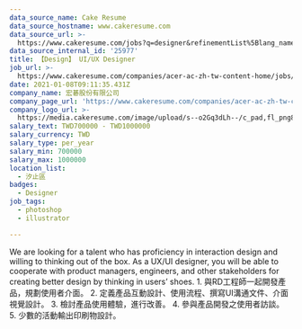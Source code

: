 ```yaml
---
data_source_name: Cake Resume
data_source_hostname: www.cakeresume.com
data_source_url: >-
  https://www.cakeresume.com/jobs?q=designer&refinementList%5Blang_name%5D%5B0%5D=English&refinementList%5Bsalary_type%5D=per_year
data_source_internal_id: '25977'
title: 【Design】 UI/UX Designer
job_url: >-
  https://www.cakeresume.com/companies/acer-ac-zh-tw-content-home/jobs/design-ui-ux-designer
date: 2021-01-08T09:11:35.431Z
company_name: 宏碁股份有限公司
company_page_url: 'https://www.cakeresume.com/companies/acer-ac-zh-tw-content-home'
company_logo_url: >-
  https://media.cakeresume.com/image/upload/s--o2Gq3dLh--/c_pad,fl_png8,h_200,w_200/v1596165202/kti66ovioz74lx8tjyin.png
salary_text: TWD700000 - TWD1000000
salary_currency: TWD
salary_type: per_year
salary_min: 700000
salary_max: 1000000
location_list:
  - 汐止區
badges:
  - Designer
job_tags:
  - photoshop
  - illustrator

---
```


We are looking for a talent who has proficiency in interaction design and willing to thinking out of the box. As a UX/UI designer, you will be able to cooperate with product managers, engineers, and other stakeholders for creating better design by thinking in users’ shoes. 1. 與RD工程師一起開發產品，規劃使用者介面。 2. 定義產品互動設計、使用流程、撰寫UI溝通文件、介面視覺設計。 3. 檢討產品使用體驗，進行改善。 4. 參與產品開發之使用者訪談。 5. 少數的活動輸出印刷物設計。